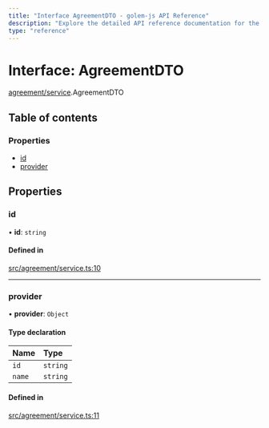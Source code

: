 ```yaml
---
title: "Interface AgreementDTO - golem-js API Reference"
description: "Explore the detailed API reference documentation for the Interface AgreementDTO within the golem-js SDK for the Golem Network."
type: "reference"
---
```

# Interface: AgreementDTO

[agreement/service](../modules/agreement_service).AgreementDTO

## Table of contents

### Properties

- [id](agreement_service.AgreementDTO#id)
- [provider](agreement_service.AgreementDTO#provider)

## Properties

### id

• **id**: `string`

#### Defined in

[src/agreement/service.ts:10](https://github.com/golemfactory/golem-js/blob/9a9dd80/src/agreement/service.ts#L10)

___

### provider

• **provider**: `Object`

#### Type declaration

| Name | Type |
| :------ | :------ |
| `id` | `string` |
| `name` | `string` |

#### Defined in

[src/agreement/service.ts:11](https://github.com/golemfactory/golem-js/blob/9a9dd80/src/agreement/service.ts#L11)
